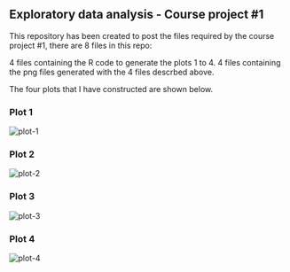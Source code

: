 ## Exploratory data analysis - Course project #1

This repository has been created to post the files required by the course project #1, there are 8 files in this repo:

4 files containing the R code to generate the plots 1 to 4.
4 files containing the png files generated with the 4 files descrbed above.

The four plots that I have constructed are shown below. 


### Plot 1


![plot-1](figure/plot1.png) 


### Plot 2

![plot-2](figure/plot2.png) 


### Plot 3

![plot-3](figure/plot3.png) 


### Plot 4

![plot-4](figure/plot4.png)
